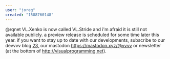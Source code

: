 ```yaml
---
user: "joreg"
created: "1588760148"
---
```


@rqnet VL.Xenko is now called VL.Stride and i'm afraid it is still not available publicly. a preview release is scheduled for some time later this year. if you want to stay up to date with our developments, subscribe to our devvvv blog [23,](/blog/23,) our mastodon https://mastodon.xyz/@vvvv or newsletter (at the bottom of http://visualprogramming.net).
